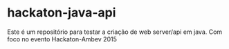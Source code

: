 # hackaton-java-api
Este é um repositório para testar a criação de web server/api em java. Com foco no evento Hackaton-Ambev 2015
